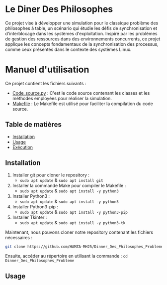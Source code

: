 # Le Diner Des Philosophes

Ce projet vise à développer une simulation pour le classique problème des philosophes à table, un scénario qui étudie les défis de synchronisation et d'interblocage dans les systèmes d'exploitation. Inspiré par les problèmes de gestion des ressources dans des environnements concurrents, ce projet applique les concepts fondamentaux de la synchronisation des processus, comme ceux présentés dans le contexte des systèmes Linux.

# Manuel d'utilisation

Ce projet contient les fichiers suivants :
- [Code_source.py](Code_source.py) : C'est le code source contenant les classes et les méthodes employées pour réaliser la simulation.
- [Makefile](Makefile) : Le Makefile est utilisé pour faciliter la compilation du code source.

## Table de matières

- [Installation](#installation)
- [Usage](#usage)
- [Exécution](#Execution)

## Installation

1) Installer git pour cloner le repository :
   - ```sudo apt update``` & ```sudo apt install git```
2) Installer la commande Make pour compiler le Makefile :
   - ```sudo apt update``` & ```sudo apt install -y python3```
3) Installer Python3  :
   - ```sudo apt update``` & ```sudo apt install -y python3```
4) Installer Python3-pip :
   - ```sudo apt update``` & ```sudo apt install -y python3-pip```
5) Installer Tkinter  :
   - ```sudo apt update``` & ```sudo apt install -y python3-tk```
   
Maintenant, nous pouvons cloner notre repository contenant les fichiers nécessaires :
```bash
git clone https://github.com/HAMZA-MH25/Dinner_Des_Philosophes_Probleme.git
```
Ensuite, accéder au répertoire en utilisant la commande : ```cd Dinner_Des_Philosophes_Probleme```

## Usage





